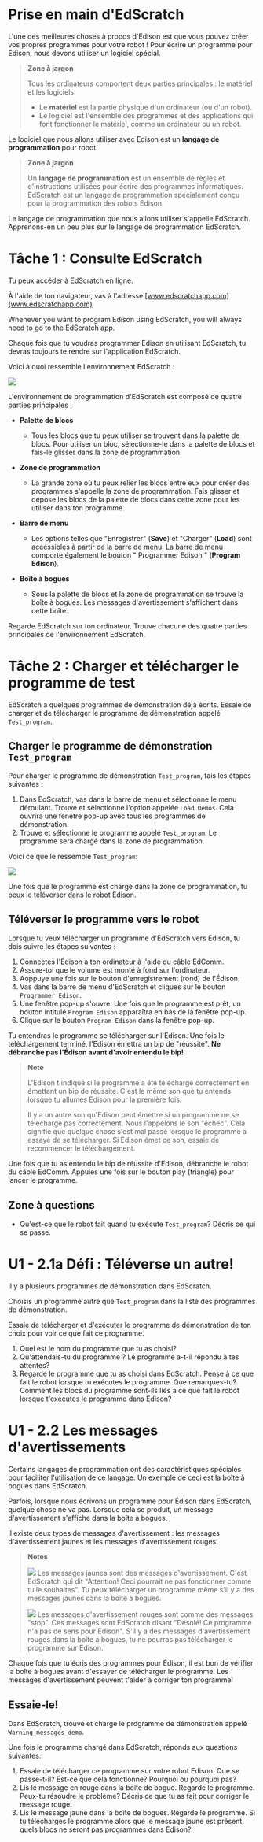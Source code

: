 # Prise en main d'EdScratch <!-- omit in toc -->

L'une des meilleures choses à propos d'Edison est que vous pouvez créer vos propres programmes pour votre robot ! Pour écrire un programme pour Edison, nous devons utiliser un logiciel spécial.

> **Zone à jargon**
> 
> Tous les ordinateurs comportent deux parties principales : le matériel et les logiciels.
> - Le **matériel** est la partie physique d'un ordinateur (ou d'un robot).
> - Le logiciel est l'ensemble des programmes et des applications qui font fonctionner le matériel, comme un ordinateur ou un robot.


Le logiciel que nous allons utiliser avec Edison est un **langage de programmation** pour robot.


> **Zone à jargon**
> 
> Un __langage de programmation__ est un ensemble de règles et d'instructions utilisées pour écrire des programmes informatiques. EdScratch est un langage de programmation spécialement conçu pour la programmation des robots Edison.

Le langage de programmation que nous allons utiliser s'appelle EdScratch. Apprenons-en un peu plus sur le langage de programmation EdScratch.

# Tâche 1 : Consulte EdScratch
Tu peux accéder à EdScratch en ligne.

À l'aide de ton navigateur, vas à l'adresse [www.edscratchapp.com](www.edscratchapp.com)

Whenever you want to program Edison using EdScratch, you will always need to go to the EdScratch app.

Chaque fois que tu voudras programmer Edison en utilisant EdScratch, tu devras toujours te rendre sur l'application EdScratch.

Voici à quoi ressemble l'environnement EdScratch :

![](img/u02_t02_environnement.png)

L'environnement de programmation d'EdScratch est composé de quatre parties principales :

- **Palette de blocs**
  - Tous les blocs que tu peux utiliser se trouvent dans la palette de blocs. Pour utiliser un bloc, sélectionne-le dans la palette de blocs et fais-le glisser dans la zone de programmation.
  
- **Zone de programmation**
  - La grande zone où tu peux relier les blocs entre eux pour créer des programmes s'appelle la zone de programmation. Fais glisser et dépose les blocs de la palette de blocs dans cette zone pour les utiliser dans ton programme.

- **Barre de menu**
  - Les options telles que "Enregistrer" (**Save**) et "Charger" (**Load**) sont accessibles à partir de la barre de menu. La barre de menu comporte également le bouton " Programmer Edison " (**Program Edison**).

- **Boîte à bogues**
  - Sous la palette de blocs et la zone de programmation se trouve la boîte à bogues. Les messages d'avertissement s'affichent dans cette boîte.

Regarde EdScratch sur ton ordinateur. Trouve chacune des quatre parties principales de l'environnement EdScratch.

# Tâche 2 : Charger et télécharger le programme de test
EdScratch a quelques programmes de démonstration déjà écrits. Essaie de charger et de télécharger le programme de démonstration appelé `Test_program`.

## Charger le programme de démonstration `Test_program`

Pour charger le programme de démonstration `Test_program`, fais les étapes suivantes :
1.	Dans EdScratch, vas dans la barre de menu et sélectionne le menu déroulant. Trouve et sélectionne l'option appelée `Load Demos`. Cela ouvrira une fenêtre pop-up avec tous les programmes de démonstration.
2.	Trouve et sélectionne le programme appelé `Test_program`. Le programme sera chargé dans la zone de programmation.

Voici ce que le ressemble `Test_program`:

![](img/u02_t02_testProgram.png)

Une fois que le programme est chargé dans la zone de programmation, tu peux le téléverser dans le robot Edison.

## Téléverser le programme vers le robot
Lorsque tu veux télécharger un programme d'EdScratch vers Edison, tu dois suivre les étapes suivantes : 
1.	Connectes l'Édison à ton ordinateur à l'aide du câble EdComm. 
2.	Assure-toi que le volume est monté à fond sur l'ordinateur.
3.	Aoppuye une fois sur le bouton d'enregistrement (rond) de l'Édison.
4.	Vas dans la barre de menu d'EdScratch et cliques sur le bouton `Programmer Edison`.
5.	Une fenêtre pop-up s'ouvre. Une fois que le programme est prêt, un bouton intitulé `Program Edison` apparaîtra en bas de la fenêtre pop-up.
6.	Clique sur le bouton `Program Edison` dans la fenêtre pop-up.

Tu entendras le programme se télécharger sur l'Edison. Une fois le téléchargement terminé, l'Edison émettra un bip de "réussite". **Ne débranche pas l'Édison avant d'avoir entendu le bip!**

> **Note**
> 
> L'Edison t'indique si le programme a été téléchargé correctement en émettant un bip de réussite. C'est le même son que tu entends  lorsque tu allumes Edison pour la première fois.
> 
> Il y a un autre son qu'Edison peut émettre si un programme ne se télécharge pas correctement. Nous l'appelons le son "échec". Cela signifie que quelque chose s'est mal passé lorsque le programme a essayé de se télécharger. Si Edison émet ce son, essaie de recommencer le téléchargement.

Une fois que tu as entendu le bip de réussite d'Edison, débranche le robot du câble EdComm. Appuies une fois sur le bouton play (triangle) pour lancer le programme.


## Zone à questions
- Qu'est-ce que le robot fait quand tu exécute `Test_program`? Décris ce qui se passe.



# U1 - 2.1a Défi : Téléverse un autre!
Il y a plusieurs programmes de démonstration dans EdScratch. 

Choisis un programme autre que `Test_program` dans la liste des programmes de démonstration.

Essaie de télécharger et d'exécuter le programme de démonstration de ton choix pour voir ce que fait ce programme.
1.	Quel est le nom du programme que tu as choisi?	
2.	Qu'attendais-tu du programme ? Le programme a-t-il répondu à tes attentes?
3.	Regarde le programme que tu as choisi dans EdScratch. Pense à ce que fait le robot lorsque tu exécutes le programme. Que remarques-tu? Comment les blocs du programme sont-ils liés à ce que fait le robot lorsque t'exécutes le programme dans Edison?

# U1 - 2.2 Les messages d'avertissements
Certains langages de programmation ont des caractéristiques spéciales pour faciliter l'utilisation de ce langage. Un exemple de ceci est la boîte à bogues dans EdScratch. 

Parfois, lorsque nous écrivons un programme pour Édison dans EdScratch, quelque chose ne va pas. Lorsque cela se produit, un message d'avertissement s'affiche dans la boîte à bogues.

Il existe deux types de messages d'avertissement : les messages d'avertissement jaunes et les messages d'avertissement rouges. 


> **Notes**
> 
> ![](img/u0202_avertissement.png) Les messages jaunes sont des messages d'avertissement. C'est EdScratch qui dit "Attention! Ceci pourrait ne pas fonctionner comme tu le souhaites". Tu peux télécharger un programme même s'il y a des messages jaunes dans la boîte à bogues.
> 
> ![](img/u0202_erreur.png) Les messages d'avertissement rouges sont comme des messages "stop". Ces messages sont EdScratch disant "Désolé! Ce programme n'a pas de sens pour Edison". S'il y a des messages d'avertissement rouges dans la boîte à bogues, tu ne pourras pas télécharger le programme sur Edison.


Chaque fois que tu écris des programmes pour Édison, il est bon de vérifier la boîte à bogues avant d'essayer de télécharger le programme. Les messages d'avertissement peuvent t'aider à corriger ton programme!

## Essaie-le!
Dans EdScratch, trouve et charge le programme de démonstration appelé `Warning_messages_demo`. 

Une fois le programme chargé dans EdScratch, réponds aux questions suivantes. 
1.	Essaie de télécharger ce programme sur votre robot Edison. Que se passe-t-il? Est-ce que cela fonctionne? Pourquoi ou pourquoi pas? 
2. Lis le message en rouge dans la boîte de bogue. Regarde le programme. Peux-tu résoudre le problème? Décris ce que tu as fait pour corriger le message rouge.
3.	Lis le message jaune dans la boîte de bogues. Regarde le programme. Si tu télécharges le programme alors que le message jaune est présent, quels blocs ne seront pas programmés dans Edison?

